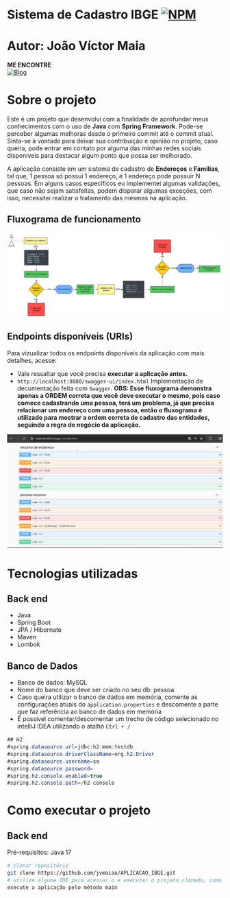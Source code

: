 # Sistema de Cadastro IBGE [![NPM](https://img.shields.io/npm/l/react)](https://github.com/jvmaiaa/APLICACAO_IBGE/edit/main/LICENSE)

# Autor: João Víctor Maia
**ME ENCONTRE**   
[![Blog](https://img.shields.io/badge/LinkedIn-0077B5?style=for-the-badge&logo=linkedin&logoColor=white)](https://www.linkedin.com/in/joão-víctor-maia-4b9961265/)



# Sobre o projeto

Este é um projeto que desenvolvi com a finalidade de aprofundar meus conhecimentos com o uso de **Java** com **Spring Framework**. Pode-se perceber algumas melhoras desde o primeiro commit até o commit atual. Sinta-se à vontade para deixar sua contribuição e opinião no projeto, caso queira, pode entrar em contato por alguma das minhas redes sociais disponíveis para destacar algum ponto que possa ser melhorado.

A aplicação consiste em um sistema de cadastro de **Endereços** e **Famílias**, tal que, 1 pessoa só possui 1 endereço, e 1 endereço pode possuir N pessoas. Em alguns casos específicos eu implementei algumas validações, que caso não sejam satisfeitas, podem disparar algumas exceções, com isso, necessitei realizar o tratamento das mesmas na aplicação.

## Fluxograma de funcionamento
![diagrama](<Caso de Uso Sistema IBGE.png>)

## Endpoints disponíveis (URIs)
Para vizualizar todos os endpoints disponíveis da aplicação com mais detalhes, acesse:
- Vale ressaltar que você precisa **executar a aplicação antes.**
- `http://localhost:8080/swagger-ui/index.html`
Implementação de decumentação feita com `Swagger`.
  **OBS: Esse fluxograma demonstra apenas a ORDEM correta que você deve executar o mesmo, pois caso comece cadastrando uma pessoa, terá um problema, já que precisa relacionar um endereço com uma pessoa, então o fluxograma é utilizado para mostrar a ordem correta de cadastro das entidades, seguindo a regra de negócio da aplicação.**

![alt text](Swagger.png)
# Tecnologias utilizadas
## Back end
- Java
- Spring Boot
- JPA / Hibernate
- Maven
- Lombok
## Banco de Dados
- Banco de dados: MySQL
- Nome do banco que deve ser criado no seu db: pessoa
- Caso queira utilizar o banco de dados em memória, comente as configurações atuais do `application.properties` e descomente a parte que faz referência ao banco de dados em memória
- É possível comentar/descomentar um trecho de código selecionado no intelliJ IDEA utilizando o atalho `Ctrl + /`
```java
## H2
#spring.datasource.url=jdbc:h2:mem:testdb
#spring.datasource.driverClassName=org.h2.Driver
#spring.datasource.username=sa
#spring.datasource.password=
#spring.h2.console.enabled=true
#spring.h2.console.path=/h2-console
```
# Como executar o projeto
## Back end
Pré-requisitos: Java 17
```bash
# clonar repositório
git clone https://github.com/jvmaiaa/APLICACAO_IBGE.git
# utilize alguma IDE para acessar o e executar o projeto clonedo, como por exemplo o IntelliJ IDEA
execute a aplicação pelo método main
```

